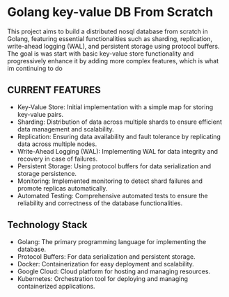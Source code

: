 # Golang key-value DB From Scratch

This project aims to build a distributed nosql database from scratch in Golang, featuring essential functionalities such as sharding, replication, write-ahead logging (WAL), and persistent storage using protocol buffers. The goal is was start with basic key-value store functionality and progressively enhance it by adding more complex features, which is what im continuing to do

## CURRENT FEATURES
* Key-Value Store: Initial implementation with a simple map for storing key-value pairs.
* Sharding: Distribution of data across multiple shards to ensure efficient data management and scalability.
* Replication: Ensuring data availability and fault tolerance by replicating data across multiple nodes.
* Write-Ahead Logging (WAL): Implementing WAL for data integrity and recovery in case of failures.
* Persistent Storage: Using protocol buffers for data serialization and storage persistence.
* Monitoring: Implemented monitoring to detect shard failures and promote replicas automatically.
* Automated Testing: Comprehensive automated tests to ensure the reliability and correctness of the database functionalities.


## Technology Stack
* Golang: The primary programming language for implementing the database.
* Protocol Buffers: For data serialization and persistent storage.
* Docker: Containerization for easy deployment and scalability.
* Google Cloud: Cloud platform for hosting and managing resources.
* Kubernetes: Orchestration tool for deploying and managing containerized applications.
